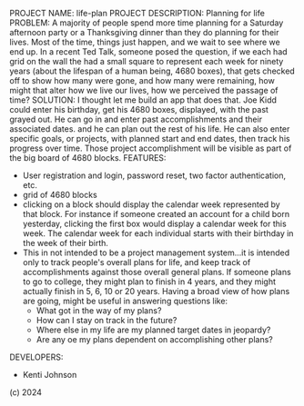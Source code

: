 PROJECT NAME: life-plan
PROJECT DESCRIPTION: Planning for life
PROBLEM:  A majority of people spend more time planning for a Saturday afternoon party or a Thanksgiving dinner than they do planning for their lives.  Most of the time, things just happen, and we wait to see where we end up.  In a recent Ted Talk, someone posed the question, if we each had grid on the wall the had a small square to represent each week for ninety years (about the lifespan of a human being, 4680 boxes), that gets checked off to show how many were gone, and how many were remaining, how might that alter how we live our lives, how we perceived the passage of time? 
SOLUTION:  I thought let me build an app that does that. Joe Kidd could enter his birthday, get his 4680 boxes, displayed, with the past grayed out.  He can go in and enter past accomplishments and their associated dates.  and he can plan out the rest of his life.  He can also enter specific goals, or projects, with planned start and end dates, then track his progress over time. Those project accomplishment will be visible as part of the big board of 4680 blocks. 
FEATURES: 
- User registration and login, password reset, two factor authentication, etc.
- grid of 4680 blocks
- clicking on a block should display the calendar week represented by that block. For instance if someone created an account for a child born yesterday, clicking the first box would display a calendar week for this week. The calendar week for each individual starts with their birthday in the week  of their birth. 
- This in not intended to be a project management system...it is intended only to track people's overall plans for life, and keep track of accomplishments against those overall general plans. If someone plans to go to college, they might plan to finish in 4 years, and they might actually finish in 5, 6, 10 or 20 years.  Having a broad view of how plans are going, might be useful in answering questions like:
  - What got in the way of my plans?  
  - How can I stay on track in the future? 
  - Where else in my life are my planned target dates in jeopardy?
  - Are any oe my plans dependent on accomplishing other plans? 


DEVELOPERS:
- Kenti Johnson 




(c) 2024